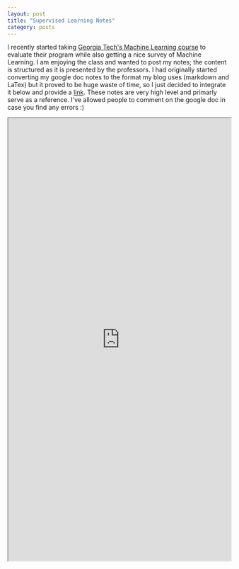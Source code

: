 ```yaml
---
layout: post
title: "Supervised Learning Notes"
category: posts
---
```


I recently started taking [Georgia Tech's Machine Learning course][GT] to evaluate their program while also getting a nice survey of Machine Learning. I am enjoying the class and wanted to post my notes; the content is structured as it is presented by the professors. I had originally started converting my google doc notes to the format my blog uses (markdown and LaTex) but it proved to be huge waste of time, so I just decided to integrate it below and provide a [link][link]. These notes are very high level and primarly serve as a reference. I've allowed people to comment on the google doc in case you find any errors :)


<iframe width="100%" height="1000" src="https://docs.google.com/document/d/1waHTHvW3zVehVInNMzZW5jiSPUMbjkEEFQoCjGAvwF4/pub?embedded=true"></iframe>



[GT]: https://www.udacity.com/course/ud675
[link]: https://docs.google.com/document/d/1waHTHvW3zVehVInNMzZW5jiSPUMbjkEEFQoCjGAvwF4/edit?usp=sharing